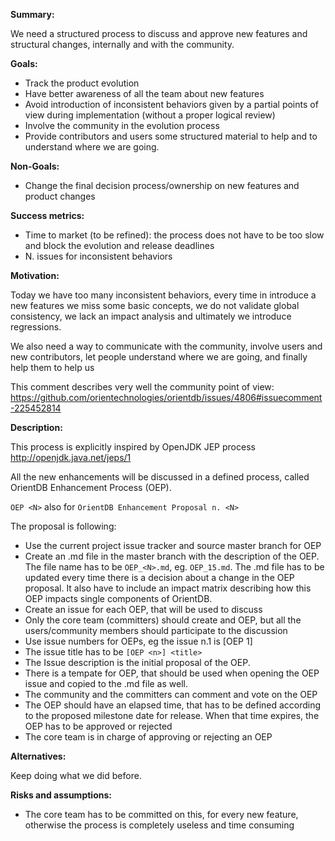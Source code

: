 **Summary:**

We need a structured process to discuss and approve new features and structural changes, internally and with the community.

**Goals:**

- Track the product evolution
- Have better awareness of all the team about new features
- Avoid introduction of inconsistent behaviors given by a partial points of view during implementation (without a proper logical review)
- Involve the community in the evolution process 
- Provide contributors and users some structured material to help and to understand where we are going.

**Non-Goals:**

- Change the final decision process/ownership on new features and product changes

**Success metrics:**

- Time to market (to be refined): the process does not have to be too slow and block the evolution and release deadlines
- N. issues for inconsistent behaviors

**Motivation:**

Today we have too many inconsistent behaviors, every time in introduce a new features we miss some basic concepts, we do not validate global consistency, we lack an impact analysis and ultimately we introduce regressions.

We also need a way to communicate with the community, involve users and new contributors, let people understand where we are going, and finally help them to help us

This comment describes very well the community point of view: 
https://github.com/orientechnologies/orientdb/issues/4806#issuecomment-225452814

**Description:**

This process is explicitly inspired by OpenJDK JEP process http://openjdk.java.net/jeps/1

All the new enhancements will be discussed in a defined process, called OrientDB Enhancement Process (OEP). 

`OEP <N>` also for `OrientDB Enhancement Proposal n. <N>`

The proposal is following:
- Use the current project issue tracker and source master branch for OEP
- Create an .md file in the master branch with the description of the OEP. The file name has to be `OEP_<N>.md`, eg. `OEP_15.md`. The .md file has to be updated every time there is a decision about a change in the OEP proposal. It also have to include an impact matrix describing how this OEP impacts single components of OrientDB.
- Create an issue for each OEP, that will be used to discuss 
- Only the core team (committers) should create and OEP, but all the users/community members should participate to the discussion
- Use issue numbers for OEPs, eg the issue n.1 is [OEP 1]
- The issue title has to be `[OEP <n>] <title>`
- The Issue description is the initial proposal of the OEP.
- There is a tempate for OEP, that should be used when opening the OEP issue and copied to the .md file as well.
- The community and the committers can comment and vote on the OEP
- The OEP should have an elapsed time, that has to be defined according to the proposed milestone date for release. When that time expires, the OEP has to be approved or rejected
- The core team is in charge of approving or rejecting an OEP

**Alternatives:**

Keep doing what we did before.

**Risks and assumptions:**

- The core team has to be committed on this, for every new feature, otherwise the process is completely useless and time consuming
